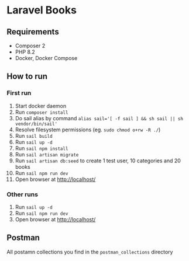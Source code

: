 # Laravel Books

## Requirements

- Composer 2
- PHP 8.2
- Docker, Docker Compose

## How to run

### First run

1. Start docker daemon
1. Run `composer install`
1. Do sail alias by command `alias sail='[ -f sail ] && sh sail || sh vendor/bin/sail'`
1. Resolve filesystem permissions (eg. `sudo chmod o+rw -R ./`)
1. Run `sail build`
1. Run `sail up -d`
1. Run `sail npm install`
1. Run `sail artisan migrate`
1. Run `sail artisan db:seed` to create 1 test user, 10 categories and 20 books
1. Run `sail npm run dev`
1. Open browser at <http://localhost/>

### Other runs

1. Run `sail up -d`
1. Run `sail npm run dev`
1. Open browser at <http://localhost/>

## Postman

All postamn collections you find in the `postman_collections` directory
